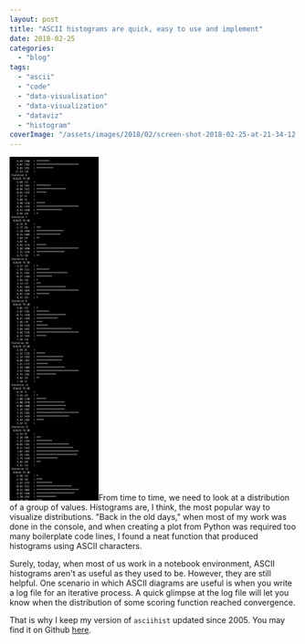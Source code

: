 ```yaml
---
layout: post
title: "ASCII histograms are quick, easy to use and implement"
date: 2018-02-25
categories: 
  - "blog"
tags: 
  - "ascii"
  - "code"
  - "data-visualisation"
  - "data-visualization"
  - "dataviz"
  - "histogram"
coverImage: "/assets/images/2018/02/screen-shot-2018-02-25-at-21-34-12.png"
---
```


![Screen Shot 2018-02-25 at 21.25.32](/assets/images/2018/02/screen-shot-2018-02-25-at-21-25-32.png?w=156)From time to time, we need to look at a distribution of a group of values. Histograms are, I think, the most popular way to visualize distributions. "Back in the old days," when most of my work was done in the console, and when creating a plot from Python was required too many boilerplate code lines, I found a neat function that produced histograms using ASCII characters.

Surely, today, when most of us work in a notebook environment, ASCII histograms aren't as useful as they used to be. However, they are still helpful. One scenario in which ASCII diagrams are useful is when you write a log file for an iterative process. A quick glimpse at the log file will let you know when the distribution of some scoring function reached convergence.

That is why I keep my version of `asciihist` updated since 2005. You may find it on Github [here](https://gist.github.com/bgbg/608d9ef4fd75032731651257fe67fc81).
